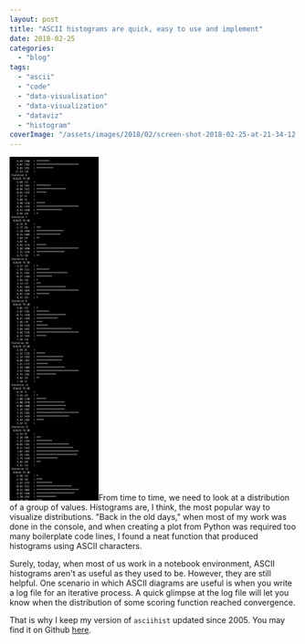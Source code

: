 ```yaml
---
layout: post
title: "ASCII histograms are quick, easy to use and implement"
date: 2018-02-25
categories: 
  - "blog"
tags: 
  - "ascii"
  - "code"
  - "data-visualisation"
  - "data-visualization"
  - "dataviz"
  - "histogram"
coverImage: "/assets/images/2018/02/screen-shot-2018-02-25-at-21-34-12.png"
---
```


![Screen Shot 2018-02-25 at 21.25.32](/assets/images/2018/02/screen-shot-2018-02-25-at-21-25-32.png?w=156)From time to time, we need to look at a distribution of a group of values. Histograms are, I think, the most popular way to visualize distributions. "Back in the old days," when most of my work was done in the console, and when creating a plot from Python was required too many boilerplate code lines, I found a neat function that produced histograms using ASCII characters.

Surely, today, when most of us work in a notebook environment, ASCII histograms aren't as useful as they used to be. However, they are still helpful. One scenario in which ASCII diagrams are useful is when you write a log file for an iterative process. A quick glimpse at the log file will let you know when the distribution of some scoring function reached convergence.

That is why I keep my version of `asciihist` updated since 2005. You may find it on Github [here](https://gist.github.com/bgbg/608d9ef4fd75032731651257fe67fc81).
